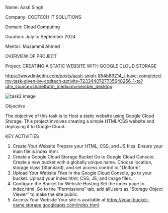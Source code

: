 Name: Aasti Singh 

Company: CODTECH IT SOLUTIONS 

Domain: Cloud Computing 

Duration: July to September 2024 

Mentor: Muzammil Ahmed  


OVERVIEW OF PROJECT 


Project: CREATING A STATIC WEBSITE WITH GOOGLE CLOUD
STORAGE 

https://www.linkedin.com/posts/aasti-singh-854b89214_i-have-completed-my-task-given-by-codtech-activity-7233440727735648256-1-to?utm_source=share&utm_medium=member_desktop

![task2 image](https://github.com/user-attachments/assets/e78ebbe2-417c-489f-b5ac-f5320c576dfa)


Objective 

The objective of this task is to Host a static website using Google Cloud Storage. This project
involves creating a simple HTML/CSS website and deploying it
to Google Cloud.. 


KEY ACTIVITIES 

1. Create Your Website
   Prepare your HTML, CSS, and JS files.
   Ensure your main file is index.html.
2. Create a Google Cloud Storage Bucket
   Go to Google Cloud Console.
   Create a new bucket with a globally unique name.
   Choose location, storage class (Standard), and set access control to "Uniform".
3. Upload Your Website Files
   In the Google Cloud Console, go to your bucket.
   Upload your index.html, CSS, JS, and image files.
4. Configure the Bucket for Website Hosting
   Set the index page to index.html.
   Go to the “Permissions” tab, add allUsers as “Storage Object Viewer” to make the site public.
5. Access Your Website
   Your site is available at https://your-bucket-name.storage.googleapis.com/index.html
    
